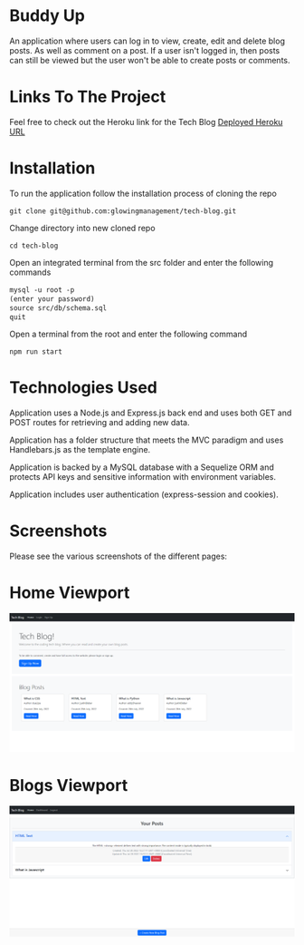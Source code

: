 # Buddy Up

An application where users can log in to view, create, edit and delete blog posts. As well as comment on a post. If a user isn't logged in, then posts can still be viewed but the user won't be able to create posts or comments.

# Links To The Project

Feel free to check out the Heroku link for the Tech Blog [Deployed Heroku URL](https://tech-blog-jh22.herokuapp.com/)


# Installation

To run the application follow the installation process of cloning the repo

```
git clone git@github.com:glowingmanagement/tech-blog.git
```

Change directory into new cloned repo

```
cd tech-blog
```

Open an integrated terminal from the src folder and enter the following commands

```
mysql -u root -p
(enter your password)
source src/db/schema.sql
quit
```

Open a terminal from the root and enter the following command

```
npm run start
```


# Technologies Used

Application uses a Node.js and Express.js back end and uses both GET and POST routes for retrieving and adding new data.

Application has a folder structure that meets the MVC paradigm and uses Handlebars.js as the template engine.

Application is backed by a MySQL database with a Sequelize ORM and protects API keys and sensitive information with environment variables.

Application includes user authentication (express-session and cookies).


# Screenshots

Please see the various screenshots of the different pages:

# Home Viewport

![Desktop](./public/assets/images/homePage.png "Home View")

# Blogs Viewport

![Desktop](./public/assets/images/loggedIn.png "Blogs View")